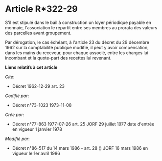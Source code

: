 # Article R*322-29

S'il est stipulé dans le bail à construction un loyer périodique payable en monnaie, l'association le répartit entre ses
membres au prorata des valeurs des parcelles avant groupement.

Par dérogation, le cas échéant, à l'article 23 du décret du 29 décembre 1962 sur la comptabilité publique modifié, il peut y
avoir compensation, dans les mains du receveur, pour chaque associé, entre les charges lui incombant et la quote-part des
recettes lui revenant.

**Liens relatifs à cet article**

_Cite_:

  - Décret  1962-12-29 art. 23

_Codifié par_:

  - Décret n°73-1023 1973-11-08

_Créé par_:

  - Décret n°77-863 1977-07-26 art. 25 JORF 29 juillet 1977 date d'entrée en vigueur 1 janvier 1978

_Modifié par_:

  - Décret n°86-517 du 14 mars 1986 - art. 28 () JORF 16 mars 1986 en vigueur le 1er avril 1986
